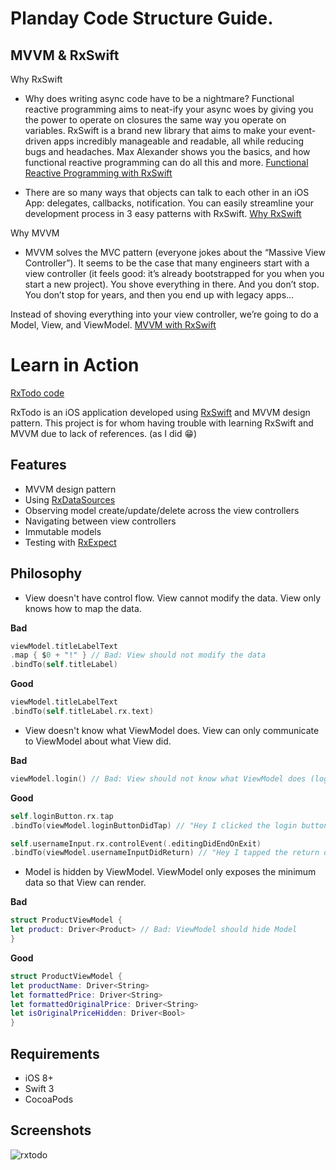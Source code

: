 # Planday Code Structure Guide.

## MVVM & RxSwift

Why RxSwift

- Why does writing async code have to be a nightmare? Functional reactive programming aims to neat-ify your async woes by giving you the power to operate on closures the same way you operate on variables. RxSwift is a brand new library that aims to make your event-driven apps incredibly manageable and readable, all while reducing bugs and headaches. Max Alexander shows you the basics, and how functional reactive programming can do all this and more.
[Functional Reactive Programming with RxSwift](https://realm.io/news/slug-max-alexander-functional-reactive-rxswift/)

- There are so many ways that objects can talk to each other in an iOS App: delegates, callbacks, notification. You can easily streamline your development process in 3 easy patterns with RxSwift. 
[Why RxSwift](https://github.com/ReactiveX/RxSwift/blob/master/Documentation/Why.md)


Why MVVM 

- MVVM solves the MVC pattern (everyone jokes about the “Massive View Controller”). It seems to be the case that many engineers start with a view controller (it feels good: it’s already bootstrapped for you when you start a new project). You shove everything in there. And you don’t stop. You don’t stop for years, and then you end up with legacy apps...

Instead of shoving everything into your view controller, we’re going to do a Model, View, and ViewModel.
[MVVM with RxSwift](https://realm.io/news/slug-max-alexander-mvvm-rxswift/)



Learn in Action
======
[RxTodo code](https://bitbucket.org/planday/ios-style-guide/src/b0689d83097c4771b525a6ee16afc2ad50639c1e/RxTodo/?at=master)

RxTodo is an iOS application developed using [RxSwift](https://github.com/ReactiveX/RxSwift) and MVVM design pattern. This project is for whom having trouble with learning RxSwift and MVVM due to lack of references. (as I did 😁)


Features
--------

* MVVM design pattern
* Using [RxDataSources](https://github.com/RxSwiftCommunity/RxDataSources)
* Observing model create/update/delete across the view controllers
* Navigating between view controllers
* Immutable models
* Testing with [RxExpect](https://github.com/devxoul/RxExpect)


Philosophy
----------

* View doesn't have control flow. View cannot modify the data. View only knows how to map the data.

**Bad**

```swift
viewModel.titleLabelText
.map { $0 + "!" } // Bad: View should not modify the data
.bindTo(self.titleLabel)
```

**Good**

```swift
viewModel.titleLabelText
.bindTo(self.titleLabel.rx.text)
```

* View doesn't know what ViewModel does. View can only communicate to ViewModel about what View did.

**Bad**

```swift
viewModel.login() // Bad: View should not know what ViewModel does (login)
```

**Good**

```swift
self.loginButton.rx.tap
.bindTo(viewModel.loginButtonDidTap) // "Hey I clicked the login button"

self.usernameInput.rx.controlEvent(.editingDidEndOnExit)
.bindTo(viewModel.usernameInputDidReturn) // "Hey I tapped the return on username input"
```

* Model is hidden by ViewModel. ViewModel only exposes the minimum data so that View can render.

**Bad**

```swift
struct ProductViewModel {
let product: Driver<Product> // Bad: ViewModel should hide Model
}
```

**Good**

```swift
struct ProductViewModel {
let productName: Driver<String>
let formattedPrice: Driver<String>
let formattedOriginalPrice: Driver<String>
let isOriginalPriceHidden: Driver<Bool>
}
```


Requirements
------------

* iOS 8+
* Swift 3
* CocoaPods


Screenshots
-----------

![rxtodo](https://cloud.githubusercontent.com/assets/931655/21965942/1611927a-dbad-11e6-99ee-3509d06dc242.png)

